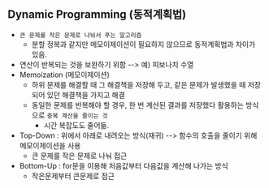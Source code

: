 ## Dynamic Programming (동적계획법)

* `큰 문제를 작은 문제로 나눠서 푸는 알고리즘`
  * 분할 정복과 같지만 메모이제이션이 필요하지 않으므로 동적계획법과 차이가 있음.
* 연산이 반복되는 것을 보완하기 위함 --> 예) 피보나치 수열
* Memoization (메모이제이션)
    * 하위 문제를 해결할 때 그 해결책을 저장해 두고, 같은 문제가 발생했을 때 저장되어 있던 해결책을 가지고 해결
    * 동일한 문제를 반복해야 할 경우, 한 번 계산된 결과를 저장했다 활용하는 방식으로 `중복 계산을 줄이는 것`
        * 시간 복잡도도 줄어듦.
* Top-Down : 위에서 아래로 내려오는 방식(재귀) --> 함수의 호출을 줄이기 위해 메모이제이션을 사용
    * 큰 문제를 작은 문제로 나눠 접근 
* Bottom-Up : for문을 이용해 처음값부터 다음값을 계산해 나가는 방식
    * 작은문제부터 큰문제로 접근
